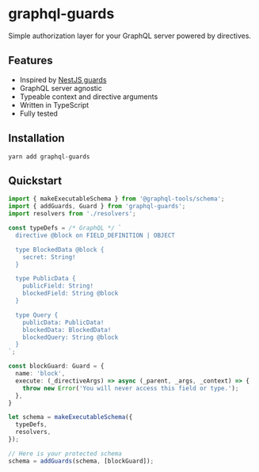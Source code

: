# graphql-guards

Simple authorization layer for your GraphQL server powered by directives.

## Features

- Inspired by [NestJS guards](https://docs.nestjs.com/guards)
- GraphQL server agnostic
- Typeable context and directive arguments
- Written in TypeScript
- Fully tested

## Installation

```
yarn add graphql-guards
```

## Quickstart

```TypeScript
import { makeExecutableSchema } from '@graphql-tools/schema';
import { addGuards, Guard } from 'graphql-guards';
import resolvers from './resolvers';

const typeDefs = /* GraphQL */ `
  directive @block on FIELD_DEFINITION | OBJECT

  type BlockedData @block {
    secret: String!
  }

  type PublicData {
    publicField: String!
    blockedField: String @block
  }

  type Query {
    publicData: PublicData!
    blockedData: BlockedData!
    blockedQuery: String @block
  }
`;

const blockGuard: Guard = {
  name: 'block',
  execute: (_directiveArgs) => async (_parent, _args, _context) => {
    throw new Error('You will never access this field or type.');
  },
}

let schema = makeExecutableSchema({
  typeDefs,
  resolvers,
});

// Here is your protected schema
schema = addGuards(schema, [blockGuard]);
```

